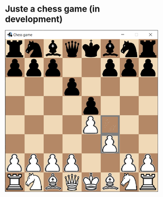 # Juste a chess game (in development)

![Alt text](images/GameScreenShot.PNG?raw=true "chess game")
